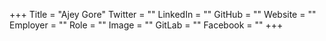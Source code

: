 +++
Title = "Ajey Gore"
Twitter = ""
LinkedIn = ""
GitHub = ""
Website = ""
Employer = ""
Role = ""
Image = ""
GitLab = ""
Facebook = ""
+++
